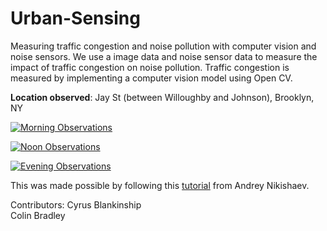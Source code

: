 # Urban-Sensing
Measuring traffic congestion and noise pollution with computer vision and noise sensors. We use a image data and noise sensor data to measure the impact of traffic congestion on noise pollution. Traffic congestion is measured by implementing a computer vision model using Open CV.

**Location observed**: Jay St (between Willoughby and Johnson), Brooklyn, NY

[![Morning Observations](https://img.youtube.com/vi/CS-Snnghmqc/0.jpg)](https://youtu.be/CS-Snnghmqc)

[![Noon Observations](https://img.youtube.com/vi/zSfDVtpOQJc/0.jpg)](https://youtu.be/zSfDVtpOQJc)

[![Evening Observations](https://img.youtube.com/vi/zIPD7dSXn7M/0.jpg)](https://youtu.be/zIPD7dSXn7M)

This was made possible by following this [tutorial](https://medium.com/machine-learning-world/tutorial-making-road-traffic-counting-app-based-on-computer-vision-and-opencv-166937911660) from Andrey Nikishaev. 

Contributors:
Cyrus Blankinship<br/>
Colin Bradley
